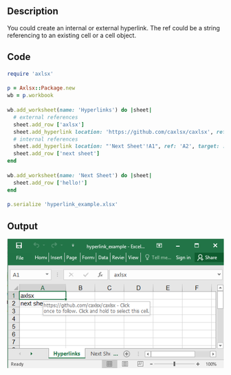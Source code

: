 ## Description

You could create an internal or external hyperlink. The ref could be a string referencing to an existing cell or a cell object.

## Code

```ruby
require 'axlsx'

p = Axlsx::Package.new
wb = p.workbook

wb.add_worksheet(name: 'Hyperlinks') do |sheet|
  # external references
  sheet.add_row ['axlsx']
  sheet.add_hyperlink location: 'https://github.com/caxlsx/caxlsx', ref: 'A1'
  # internal references
  sheet.add_hyperlink location: "'Next Sheet'!A1", ref: 'A2', target: :sheet
  sheet.add_row ['next sheet']
end

wb.add_worksheet(name: 'Next Sheet') do |sheet|
  sheet.add_row ['hello!']
end

p.serialize 'hyperlink_example.xlsx'
```

## Output

![Output](images/hyperlink_example.png "Output")
